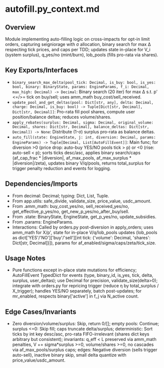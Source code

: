 # autofill.py_context.md

## Overview
Module implementing auto-filling logic on cross-impacts for opt-in limit orders, capturing seigniorage with σ allocation, binary search for max Δ respecting tick prices, and caps per TDD; updates state in-place for V_i (system surplus), q_yes/no (mint/burn), lob_pools (fills pro-rata via shares).

## Key Exports/Interfaces
- `binary_search_max_delta(pool_tick: Decimal, is_buy: bool, is_yes: bool, binary: BinaryState, params: EngineParams, f_i: Decimal, max_high: Decimal) -> Decimal`: Binary search (20 iter) for max Δ s.t. p' <=/>= tick on buy/sell; uses amm_math buy_cost/sell_received.
- `update_pool_and_get_deltas(pool: Dict[str, any], delta: Decimal, charge: Decimal, is_buy: bool) -> Tuple[Dict[str, Decimal], Dict[str, Decimal]]`: Pro-rata fill pool shares, compute user position/balance deltas; reduces volume/shares.
- `apply_rebates(surplus: Decimal, sigma: Decimal, original_volume: Decimal, shares: Dict[str, Decimal], balance_deltas: Dict[str, Decimal]) -> None`: Distribute (1-σ) surplus pro-rata as balance deltas.
- `auto_fill(state: EngineState, j: int, diversion: Decimal, params: EngineParams) -> Tuple[Decimal, List[AutoFillEvent]]`: Main func; for diversion >0 (price drop: auto-buy YES/NO pools tick > p) or <0 (rise: auto-sell < p); sorts ticks desc/asc, applies binary search/caps (af_cap_frac * |diversion|, af_max_pools, af_max_surplus * |diversion|/zeta), updates binary V/q/pools, returns total_surplus for trigger penalty reduction and events for logging.

## Dependencies/Imports
- From decimal: Decimal; typing: Dict, List, Tuple.
- From app.utils: safe_divide, validate_size, price_value, usdc_amount.
- From .amm_math: buy_cost_yes/no, sell_received_yes/no, get_effective_p_yes/no, get_new_p_yes/no_after_buy/sell.
- From .state: BinaryState, EngineState, get_p_yes/no, update_subsidies.
- From .params: EngineParams.
- Interactions: Called by orders.py post-diversion in apply_orders; uses amm_math for X/p', state for in-place V/q/lob_pools updates (lob_pools as dict['YES'/'NO']['buy'/'sell'][int tick: {'volume': Decimal, 'shares': Dict[str, Decimal]}]), params for af_enabled/sigma/caps/zeta/tick_size.

## Usage Notes
- Pure functions except in-place state mutations for efficiency; AutoFillEvent TypedDict for events (type, binary_id, is_yes, tick, delta, surplus, user_deltas); use Decimal for precision, validate_size(delta>0); integrate with orders.py for repricing trigger (reduce η by total_surplus / X_trigger); handles YES/NO separately, batch post-updates; for mr_enabled, respects binary['active'] in f_j via N_active count.

## Edge Cases/Invariants
- Zero diversion/volume/surplus: Skip, return 0/[]; empty pools: Continue; surplus <=0: Skip fill; caps truncate delta/surplus; deterministic: Sort ticks by int key desc/asc, pro-rata FIFO-irrelevant (shares dict keys arbitrary but consistent); invariants: q_eff < L preserved via amm_math penalties, V += sigma*surplus >=0, volume/shares >=0, no cascades via af_max_pools/surplus caps; edges: Negative diversion (sells trigger auto-sell), inactive binary skip, small delta quantize with price_value/usdc_amount.
